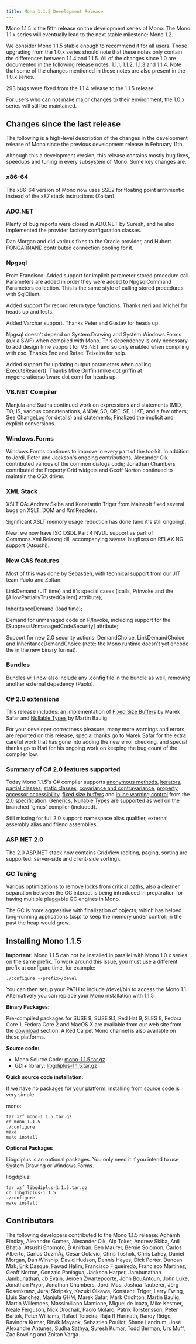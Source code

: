 ```yaml
---
title: Mono 1.1.5 Development Release
---
```


Mono 1.1.5 is the fifth release on the development series of Mono. The Mono 1.1.x series will eventually lead to the next stable milestone: Mono 1.2.

We consider Mono 1.1.5 stable enough to recommend it for all users. Those upgrading from the 1.0.x series should note that these notes only contain the differences between 1.1.4 and 1.1.5. All of the changes since 1.0 are documented in the following release notes: [1.1.1](http://www.go-mono.com/archive/1.1.1), [1.1.2](http://www.go-mono.com/archive/1.1.2), [1.1.3](http://www.go-mono.com/archive/1.1.3) and [1.1.4](http://www.go-mono.com/archive/1.1.4). Note that some of the changes mentioned in these notes are also present in the 1.0.x series.

293 bugs were fixed from the 1.1.4 release to the 1.1.5 release.

For users who can not make major changes to their environment, the 1.0.x series will still be maintained.

Changes since the last release
------------------------------

The following is a high-level description of the changes in the development release of Mono since the previous development release in February 11th.

Although this a development version, this release contains mostly bug fixes, speedups and tuning in every subsystem of Mono. Some key changes are:

### x86-64

The x86-64 version of Mono now uses SSE2 for floating point arithmentic instead of the x87 stack instructions (Zoltan).

### ADO.NET

Plenty of bug reports were closed in ADO.NET by Suresh, and he also implemented the provider factory configuration classes.

Dan Morgan and did various fixes to the Oracle provider, and Hubert FONGARNAND contributed connection pooling for it.

### Npgsql

From Francisco: Added support for implicit parameter stored procedure call. Parameters are added in order they were added to NpgsqlCommand Parameters collection. This is the same style of calling stored procedures with SqlClient.

Added support for record return type functions. Thanks neri and Michel for heads up and tests.

Added Varchar support. Thanks Peter and Gustav for heads up.

Npgsql doesn't depend on System.Drawing and System.Windows.Forms (a.k.a SWF) when compiled with Mono. This dependency is only necessary to add design time support for VS.NET and so only enabled when compiling with csc. Thanks Eno and Rafael Teixeira for help.

Added support for updating output parameters when calling ExecuteReader(). Thanks Mike Griffin (mike dot griffin at mygenerationsoftware dot com) for heads up.

### VB.NET Compiler

Manjula and Sudha continued work on expressions and statements (MID, TO, IS, various concatenations, ANDALSO, ORELSE, LIKE, and a few others; See ChangeLog for details) and statements; Finalized the implicit and explicit conversions.

### Windows.Forms

Windows.Forms continues to improve in every part of the toolkit. In addition to Jordi, Peter and Jackson's ongoing contributions, Alexander Olk contributed various of the common dialogs code; Jonathan Chambers contributed the Property Grid widgets and Geoff Norton continued to maintain the OSX driver.

### XML Stack

XSLT QA: Andrew Skiba and Konstantin Triger from Mainsoft fixed several bugs on XSLT, DOM and XmlReaders.

Significant XSLT memory usage reduction has done (and it's still ongoing).

New: we now have ISO DSDL Part 4 NVDL support as part of Commons.Xml.Relaxng.dll, accompanying several bugfixes on RELAX NG support (Atsushi).

### New CAS features

Most of this was done by Sebastien, with technical support from our JIT team Paolo and Zoltan:

LinkDemand (JIT time) and it's special cases (icalls, P/Invoke and the [AllowPartiallyTrustedCallers] attribute);

InheritanceDemand (load time);

Demand for unmanaged code on P/Invoke, including support for the [SuppressUnmanagedCodeSecurity] attribute;

Support for new 2.0 security actions: DemandChoice, LinkDemandChoice and InheritanceDemandChoice (note: the Mono runtime doesn't yet encode the in the new binary format).

### Bundles

Bundles will now also include any .config file in the bundle as well, removing another external depedency (Paolo).

### C# 2.0 extensions

This release includes: an implementation of [Fixed Size Buffers](http://msdn2.microsoft.com/library/zycewsya.aspx) by Marek Safar and [Nullable Types](http://msdn2.microsoft.com/library/1t3y8s4s.aspx) by Martin Baulig.

For your developer correctness pleasure, many more warnings and errors are reported on this release, special thanks go to Marek Safar for the extra careful work that has gone into adding the new error checking, and special thanks go to Hari for his ongoing work on keeping the bug count of the compiler low.

### Summary of C# 2.0 features supported

Today Mono 1.1.5's C# compiler supports [anonymous methods](http://msdn2.microsoft.com/library/0yw3tz5k.aspx), [iterators](http://msdn2.microsoft.com/library/dscyy5s0.aspx), [partial classes](http://msdn2.microsoft.com/library/wa80x488.aspx), [static classes](http://msdn2.microsoft.com/library/79b3xss3.aspx), [covariance and contravariance](http://msdn2.microsoft.com/library/sea07341.aspx), [property accessor accessibility](http://msdn2.microsoft.com/library/75e8y5dd.aspx), [fixed size buffers](http://msdn2.microsoft.com/library/zycewsya.aspx) and [inline warning control](http://msdn2.microsoft.com/library/441722ys.aspx) from the 2.0 specification. [Generics](http://msdn2.microsoft.com/library/512aeb7t.aspx), [Nullable Types](http://msdn2.microsoft.com/library/1t3y8s4s.aspx) are supported as well on the branched \`gmcs' compiler (included).

Still missing for full 2.0 support: namespace alias qualifier, external assembly alias and friend assemblies.

### ASP.NET 2.0

The 2.0 ASP.NET stack now contains GridView (editing, paging, sorting are supported: server-side and client-side sorting).

### GC Tuning

Various optimizations to remove locks from critical paths, also a cleaner separation between the GC interact is being introduced in preparation for having multiple pluggable GC engines in Mono.

The GC is more aggressive with finalization of objects, which has helped long-running applications (xsp) to keep the memory under control: in the past the heap would grow.

Installing Mono 1.1.5
---------------------

**Important:** Mono 1.1.5 can not be installed in parallel with Mono 1.0.x series on the same prefix. To work around this issue, you must use a different prefix at configure time, for example:

``` shell
./configure --prefix=/devel
```

You can then setup your PATH to include /devel/bin to access the Mono 1.1. Alternatively you can replace your Mono installation with 1.1.5

**Binary Packages:**

Pre-compiled packages for SUSE 9, SUSE 9.1, Red Hat 9, SLES 8, Fedora Core 1, Fedora Core 2 and MacOS X are available from our web site from the [download](http://www.go-mono.com/download.html) section. A Red Carpet Mono channel is also available on these platforms.

**Source code:**

-   Mono Source Code: [mono-1.1.5.tar.gz](http://www.go-mono.com/archive/1.1.5/mono-1.1.5.tar.gz)
-   GDI+ library: [libgdiplus-1.1.5.tar.gz](http://www.go-mono.com/archive/1.1.5/libgdiplus-1.1.5.tar.gz)

**Quick source code installation:**

If we have no packages for your platform, installing from source code is very simple.

mono:

``` shell
tar xzf mono-1.1.5.tar.gz
cd mono-1.1.5
./configure
make
make install
```

**Optional Packages**

Libgdiplus is an optional packages. You only need it if you intend to use System.Drawing or Windows.Forms.

libgdiplus:

``` shell
tar xzf libgdiplus-1.1.5.tar.gz
cd libgdiplus-1.1.5
./configure
make install
```

Contributors
------------

The following developers contributed to the Mono 1.1.5 release:
Adhamh Findlay, Alexandre Gomes, Alexander Olk, Alp Toker, Andrew Skiba, Anil Bhatia, Atsushi Enomoto, B Anirban, Ben Maurer, Bernie Solomon, Carlos Alberto, Carlos GuzmÃ¡, Cesar Octavio, Chris Toshok, Chris Lahey, Daniel Morgan, Dan Winship, David Hudson, Dennis Hayes, Dick Porter, Duncan Mak, Erik Dasque, Fawad Halim, Francisco Figueiredo, Francisco Martinez, Geoff Norton, Gonzalo Paniagua, Jackson Harper, Jambunathan Jambunathan, Jb Evain, Jeroen Zwartepoorte, John BouAntoun, John Luke, Jonathan Pryor, Jonathan Chambers, Jordi Mas, Joshua Tauberer, Jörg Rosenkranz, Juraj Skripsky, Kazuki Oikawa, Konstanti Triger, Larry Ewing, Lluis Sanchez, Manjula GHM, Marek Safar, Mark Crichton, Martin Baulig, Martin Willemoes, Massimiliano Mantione, Miguel de Icaza, Mike Kestner, Neale Ferguson, Nick Drochak, Paolo Molaro, Patrik Torstensson, Peter Bartok, Peter Williams, Rafael Teixeira, Raja R Harinath, Randy Ridge, Ravindra Kumar, Ritvik Mayank, Sebastien Pouliot, Shane Landrum, José Alexandre Antunes, Sudha Sathya, Suresh Kumar, Todd Berman, Urs Muff, Zac Bowling and Zoltan Varga.
